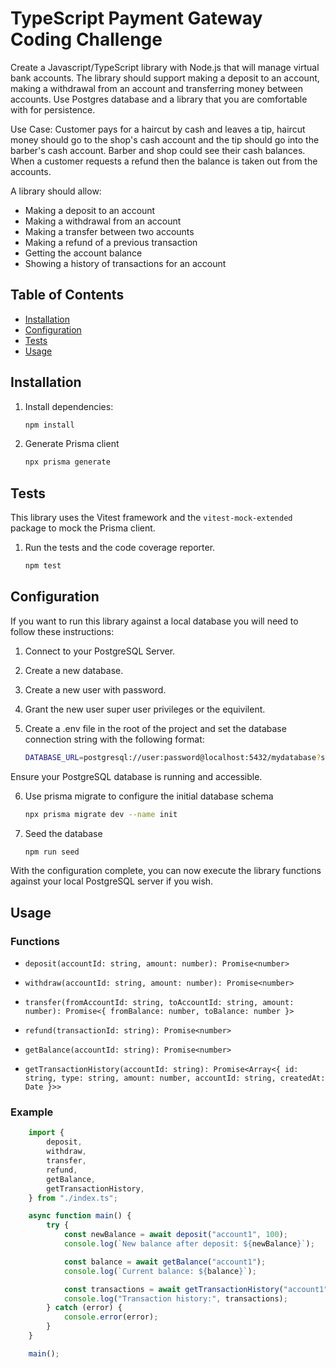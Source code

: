 # TypeScript Payment Gateway Coding Challenge

Create a Javascript/TypeScript library with Node.js that will manage virtual bank accounts. The library should support making a deposit to an account, making a withdrawal from an account and transferring money between accounts. Use Postgres database and a library that you are comfortable with for persistence.

Use Case: Customer pays for a haircut by cash and leaves a tip, haircut money should go to the shop's cash account and the tip should go into the barber's cash account. Barber and shop could see their cash balances. When a customer requests a refund then the balance is taken out from the accounts.

A library should allow:

* Making a deposit to an account
* Making a withdrawal from an account
* Making a transfer between two accounts
* Making a refund of a previous transaction
* Getting the account balance
* Showing a history of transactions for an account

## Table of Contents

- [Installation](#installation)
- [Configuration](#configuration)
- [Tests](#tests)
- [Usage](#usage)

## Installation

1. Install dependencies:

   ```sh
   npm install
   ```

2. Generate Prisma client

    ```sh
    npx prisma generate
    ```

## Tests
This library uses the Vitest framework and the ```vitest-mock-extended``` package to mock the Prisma client.
1. Run the tests and the code coverage reporter.
    ```sh
    npm test
    ```
## Configuration

If you want to run this library against a local database you will need to follow these instructions:

1. Connect to your PostgreSQL Server.

2. Create a new database.

3. Create a new user with password.

4. Grant the new user super user privileges or the equivilent.

5. Create a .env file in the root of the project and set the database connection string with the following format:

    ```sh
    DATABASE_URL=postgresql://user:password@localhost:5432/mydatabase?schema=public
    ```

Ensure your PostgreSQL database is running and accessible.

6. Use prisma migrate to configure the initial database schema
    ```sh
    npx prisma migrate dev --name init
    ```
7. Seed the database
    ```sh
    npm run seed
    ```

With the configuration complete, you can now execute the library functions against your local PostgreSQL server if you wish.
## Usage
### Functions

- ```deposit(accountId: string, amount: number): Promise<number>```

- ```withdraw(accountId: string, amount: number): Promise<number>```

- ```transfer(fromAccountId: string, toAccountId: string, amount: number): Promise<{ fromBalance: number, toBalance: number }>```

- ```refund(transactionId: string): Promise<number>```

- ```getBalance(accountId: string): Promise<number>```

- ```getTransactionHistory(accountId: string): Promise<Array<{ id: string, type: string, amount: number, accountId: string, createdAt: Date }>>```

### Example

```typescript
    import {
        deposit,
        withdraw,
        transfer,
        refund,
        getBalance,
        getTransactionHistory,
    } from "./index.ts";

    async function main() {
        try {
            const newBalance = await deposit("account1", 100);
            console.log(`New balance after deposit: ${newBalance}`);

            const balance = await getBalance("account1");
            console.log(`Current balance: ${balance}`);

            const transactions = await getTransactionHistory("account1");
            console.log("Transaction history:", transactions);
        } catch (error) {
            console.error(error);
        }
    }

    main();
```